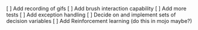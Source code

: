 [ ] Add recording of gifs
[ ] Add brush interaction capability
[ ] Add more tests
[ ] Add exception handling
[ ] Decide on and implement sets of decision variables
[ ] Add Reinforcement learning (do this in mojo maybe?)